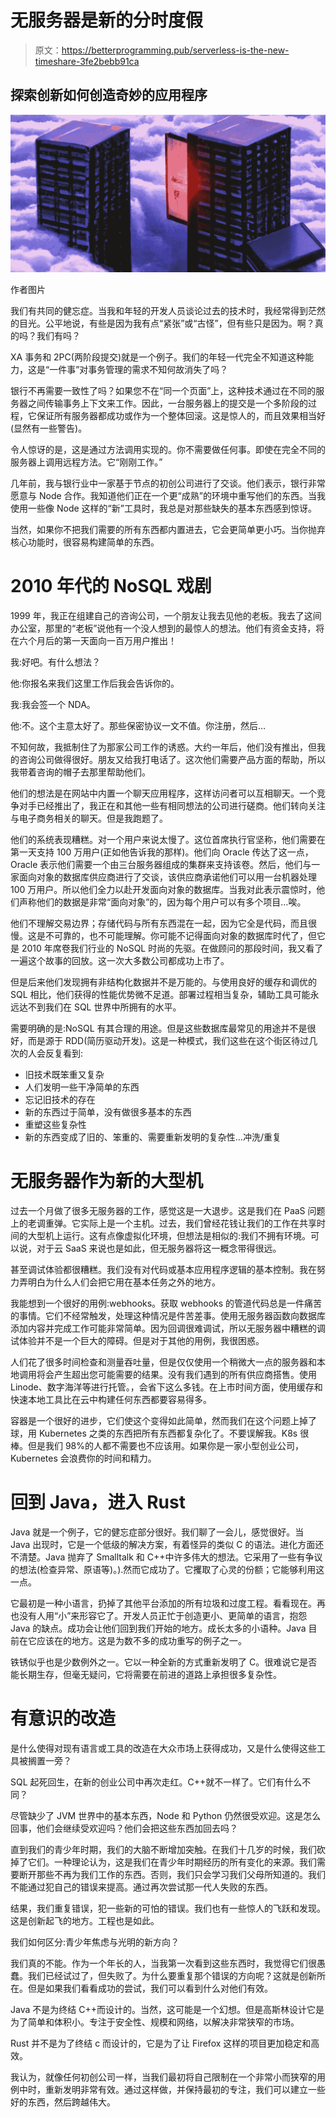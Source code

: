 # 无服务器是新的分时度假

> 原文：<https://betterprogramming.pub/serverless-is-the-new-timeshare-3fe2bebb91ca>

## 探索创新如何创造奇妙的应用程序

![](img/01e962bd053047b373483adf53d84729.png)

作者图片

我们有共同的健忘症。当我和年轻的开发人员谈论过去的技术时，我经常得到茫然的目光。公平地说，有些是因为我有点“紧张”或“古怪”，但有些只是因为。啊？真的吗？我们有吗？

XA 事务和 2PC(两阶段提交)就是一个例子。我们的年轻一代完全不知道这种能力，这是“一件事”对事务管理的需求不知何故消失了吗？

银行不再需要一致性了吗？如果您不在“同一个页面”上，这种技术通过在不同的服务器之间传输事务上下文来工作。因此，一台服务器上的提交是一个多阶段的过程，它保证所有服务器都成功或作为一个整体回滚。这是惊人的，而且效果相当好(显然有一些警告)。

令人惊讶的是，这是通过方法调用实现的。你不需要做任何事。即使在完全不同的服务器上调用远程方法。它“刚刚工作。”

几年前，我与银行业中一家基于节点的初创公司进行了交谈。他们表示，银行非常愿意与 Node 合作。我知道他们正在一个更“成熟”的环境中重写他们的东西。当我使用一些像 Node 这样的“新”工具时，我总是对那些缺失的基本东西感到惊讶。

当然，如果你不把我们需要的所有东西都内置进去，它会更简单更小巧。当你抛弃核心功能时，很容易构建简单的东西。

# 2010 年代的 NoSQL 戏剧

1999 年，我正在组建自己的咨询公司，一个朋友让我去见他的老板。我去了这间办公室，那里的“老板”说他有一个没人想到的最惊人的想法。他们有资金支持，将在六个月后的第一天面向一百万用户推出！

我:好吧。有什么想法？

他:你报名来我们这里工作后我会告诉你的。

我:我会签一个 NDA。

他:不。这个主意太好了。那些保密协议一文不值。你注册，然后…

不知何故，我抵制住了为那家公司工作的诱惑。大约一年后，他们没有推出，但我的咨询公司做得很好。朋友又给我打电话了。这次他们需要产品方面的帮助，所以我带着咨询的帽子去那里帮助他们。

他们的想法是在网站中内置一个聊天应用程序，这样访问者可以互相聊天。一个竞争对手已经推出了，我正在和其他一些有相同想法的公司进行磋商。他们转向关注与电子商务相关的聊天。但是我跑题了。

他们的系统表现糟糕。对一个用户来说太慢了。这位首席执行官坚称，他们需要在第一天支持 100 万用户(正如他告诉我的那样)。他们向 Oracle 传达了这一点，Oracle 表示他们需要一个由三台服务器组成的集群来支持该卷。然后，他们与一家面向对象的数据库供应商进行了交谈，该供应商承诺他们可以用一台机器处理 100 万用户。所以他们全力以赴开发面向对象的数据库。当我对此表示震惊时，他们声称他们的数据是非常“面向对象”的，因为每个用户可以有多个项目…唉。

他们不理解交易边界；存储代码与所有东西混在一起，因为它全是代码，而且很慢。这是不可靠的，也不可能理解。你可能不记得面向对象的数据库时代了，但它是 2010 年席卷我们行业的 NoSQL 时尚的先驱。在做顾问的那段时间，我又看了一遍这个故事的回放。这一次大多数公司都成功上市了。

但是后来他们发现拥有非结构化数据并不是万能的。与使用良好的缓存和调优的 SQL 相比，他们获得的性能优势微不足道。部署过程相当复杂，辅助工具可能永远达不到我们在 SQL 世界中所拥有的水平。

需要明确的是:NoSQL 有其合理的用途。但是这些数据库最常见的用途并不是很好，而是源于 RDD(简历驱动开发)。这是一种模式，我们这些在这个街区待过几次的人会反复看到:

*   旧技术既笨重又复杂
*   人们发明一些干净简单的东西
*   忘记旧技术的存在
*   新的东西过于简单，没有做很多基本的东西
*   重塑这些复杂性
*   新的东西变成了旧的、笨重的、需要重新发明的复杂性…冲洗/重复

# 无服务器作为新的大型机

过去一个月做了很多无服务器的工作，感觉这是一大退步。这是我们在 PaaS 问题上的老调重弹。它实际上是一个主机。过去，我们曾经花钱让我们的工作在共享时间的大型机上运行。这有点像虚拟化环境，但想法是相似的:我们不拥有环境。可以说，对于云 SaaS 来说也是如此，但无服务器将这一概念带得很远。

甚至调试体验都很糟糕。我们没有对代码或基本应用程序逻辑的基本控制。我在努力弄明白为什么人们会把它用在基本任务之外的地方。

我能想到一个很好的用例:webhooks。获取 webhooks 的管道代码总是一件痛苦的事情。它们不经常触发，处理这种情况是件苦差事。使用无服务器函数向数据库添加内容并完成工作可能非常简单。因为回调很难调试，所以无服务器中糟糕的调试体验并不是一个巨大的障碍。但是对于其他的用例，我很困惑。

人们花了很多时间检查和测量吞吐量，但是仅仅使用一个稍微大一点的服务器和本地调用将会产生超出您可能需要的结果。没有我们遇到的所有供应商搭售。使用 Linode、数字海洋等进行托管。，会省下这么多钱。在上市时间方面，使用缓存和快速本地工具比在云中构建任何东西都要容易得多。

容器是一个很好的进步，它们使这个变得如此简单，然而我们在这个问题上掉了球，用 Kubernetes 之类的东西把所有东西都复杂化了。不要误解我。K8s 很棒。但是我们 98%的人都不需要也不应该用。如果你是一家小型创业公司，Kubernetes 会浪费你的时间和精力。

# 回到 Java，进入 Rust

Java 就是一个例子，它的健忘症部分很好。我们聊了一会儿，感觉很好。当 Java 出现时，它是一个低级的解决方案，有着怪异的类似 C 的语法。进化方面还不清楚。Java 抛弃了 Smalltalk 和 C++中许多伟大的想法。它采用了一些有争议的想法(检查异常、原语等)。).然而它成功了。它攫取了心灵的份额；它能够利用这一点。

它最初是一种小语言，扔掉了其他平台添加的所有垃圾和过度工程。看看现在。再也没有人用“小”来形容它了。开发人员正忙于创造更小、更简单的语言，抱怨 Java 的缺点。成功会让他们回到我们开始的地方。成长太多的小语种。Java 目前在它应该在的地方。这是为数不多的成功重写的例子之一。

铁锈似乎也是少数例外之一。它以一种全新的方式重新发明了 C。很难说它是否能长期生存，但毫无疑问，它将需要在前进的道路上承担很多复杂性。

# 有意识的改造

是什么使得对现有语言或工具的改造在大众市场上获得成功，又是什么使得这些工具被搁置一旁？

SQL 起死回生，在新的创业公司中再次走红。C++就不一样了。它们有什么不同？

尽管缺少了 JVM 世界中的基本东西，Node 和 Python 仍然很受欢迎。这是怎么回事，他们会继续受欢迎吗？他们会把这些东西加回去吗？

直到我们的青少年时期，我们的大脑不断增加突触。在我们十几岁的时候，我们砍掉了它们。一种理论认为，这是我们在青少年时期经历的所有变化的来源。我们需要断开那些不再为我们工作的东西。否则，我们只会学习我们父母所知道的。我们不能通过犯自己的错误来提高。通过再次尝试那一代人失败的东西。

结果，我们重复错误，犯一些新的可怕的错误。我们也有一些惊人的飞跃和发现。这是创新起飞的地方。工程也是如此。

我们如何区分:青少年焦虑与光明的新方向？

我们真的不能。作为一个年长的人，当我第一次看到这些东西时，我觉得它们很愚蠢。我们已经试过了，但失败了。为什么要重复那个错误的方向呢？这就是创新所在。但是如果我们看看成功的尝试，我们可以看到什么对他们有效。

Java 不是为终结 C++而设计的。当然，这可能是一个幻想。但是高斯林设计它是为了简单和体积小。专注于安全性、规模和网络，以解决非常狭窄的市场。

Rust 并不是为了终结 c 而设计的，它是为了让 Firefox 这样的项目更加稳定和高效。

我认为，就像任何初创公司一样，当我们最初将自己限制在一个非常小而狭窄的用例中时，重新发明非常有效。通过这样做，并保持最初的专注，我们可以建立一些好的东西，然后跨越伟大。